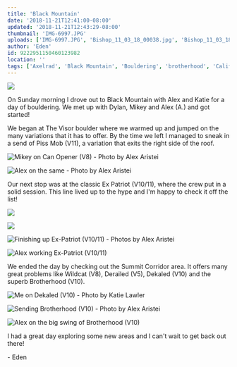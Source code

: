 ```yaml
---
title: 'Black Mountain'
date: '2018-11-21T12:41:00-08:00'
updated: '2018-11-21T12:43:29-08:00'
thumbnail: 'IMG-6997.JPG'
uploads: ['IMG-6997.JPG', 'Bishop_11_03_18_00038.jpg', 'Bishop_11_03_18_00035.jpg', 'Bishop_11_03_18_00060.jpg', 'Bishop_11_03_18_00063.jpg', 'Bishop_11_03_18_00068.jpg', 'IMG-6970.JPG', 'IMG-6987.JPG', 'Bishop_11_03_18_00330%202.jpg', 'IMG-6999.JPG']
author: 'Eden'
id: 9222951150460123982
location: ''
tags: ['Axelrad', 'Black Mountain', 'Bouldering', 'brotherhood', 'California', 'Climbing', 'ex patriot', 'granite']
---
```


![](uploads/IMG-6997.JPG)

On Sunday morning I drove out to Black Mountain with Alex and Katie for a day of bouldering. We met up with Dylan, Mikey and Alex (A.) and got started!

We began at The Visor boulder where we warmed up and jumped on the many variations that it has to offer. By the time we left I managed to sneak in a send of Piss Mob (V11), a variation that exits the right side of the roof.

![Mikey on Can Opener (V8) - Photo by Alex Aristei](uploads/Bishop_11_03_18_00038.jpg)

![Alex on the same - Photo by Alex Aristei](uploads/Bishop_11_03_18_00035.jpg)

Our next stop was at the classic Ex Patriot (V10/11), where the crew put in a solid session. This line lived up to the hype and I'm happy to check it off the list!

![](uploads/Bishop_11_03_18_00060.jpg)

![](uploads/Bishop_11_03_18_00063.jpg)

![Finishing up Ex-Patriot (V10/11) - Photos by Alex Aristei](uploads/Bishop_11_03_18_00068.jpg)

![Alex working Ex-Patriot (V10/11)](uploads/IMG-6970.JPG)

We ended the day by checking out the Summit Corridor area. It offers many great problems like Wildcat (V8), Derailed (V5), Dekaled (V10) and the superb Brotherhood (V10).

![Me on Dekaled (V10) - Photo by Katie Lawler](uploads/IMG-6987.JPG)

![Sending Brotherhood (V10) - Photo by Alex Aristei](uploads/Bishop_11_03_18_00330%202.jpg)

![Alex on the big swing of Brotherhood (V10)](uploads/IMG-6999.JPG)

I had a great day exploring some new areas and I can't wait to get back out there!

\- Eden
